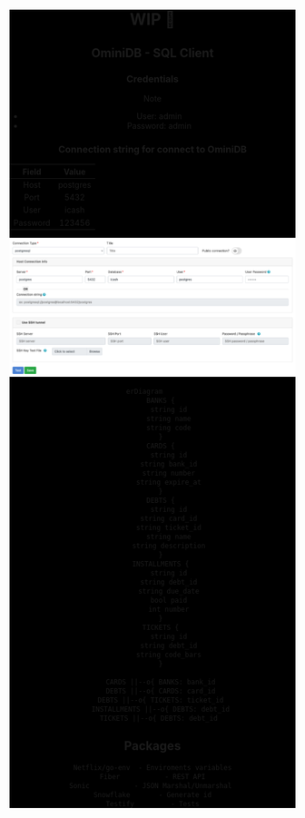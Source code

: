 <div style="background-color: black;" align="center">

# WIP :wrench:

## OminiDB - SQL Client

### Credentials
> [!NOTE]
> - User: admin
> - Password: admin

### Connection string for connect to OminiDB

| Field      | Value      |
| :--------: | :-------:  |
| Host       | postgres   |
| Port       | 5432       |
| User       | icash      |
| Password   | 123456     |

![connection_string_example](assets/db_connection_string_example.png)

```mermaid
erDiagram    
    BANKS {
        string id
        string name
        string code
    }
    CARDS {
        string id
        string bank_id
        string number
        string expire_at
    }
    DEBTS {
        string id
        string card_id
        string ticket_id
        string name
        string description
    }
    INSTALLMENTS {
        string id
        string debt_id
        string due_date
        bool paid
        int number
    }
    TICKETS {
        string id
        string debt_id
        string code_bars
    }

    CARDS ||--o{ BANKS: bank_id
    DEBTS ||--o{ CARDS: card_id
    DEBTS ||--o{ TICKETS: ticket_id
    INSTALLMENTS ||--o{ DEBTS: debt_id
    TICKETS ||--o{ DEBTS: debt_id 
```

## Packages

    Netflix/go-env  - Enviroments variables
    Fiber           - REST API
    Sonic           - JSON Marshal/Unmarshal 
    Snowflake       - Generate id
    Testify         - Tests

</div>
